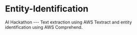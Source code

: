 # Entity-Identification

AI Hackathon --- Text extraction using AWS Textract and entity identification using AWS Comprehend.
